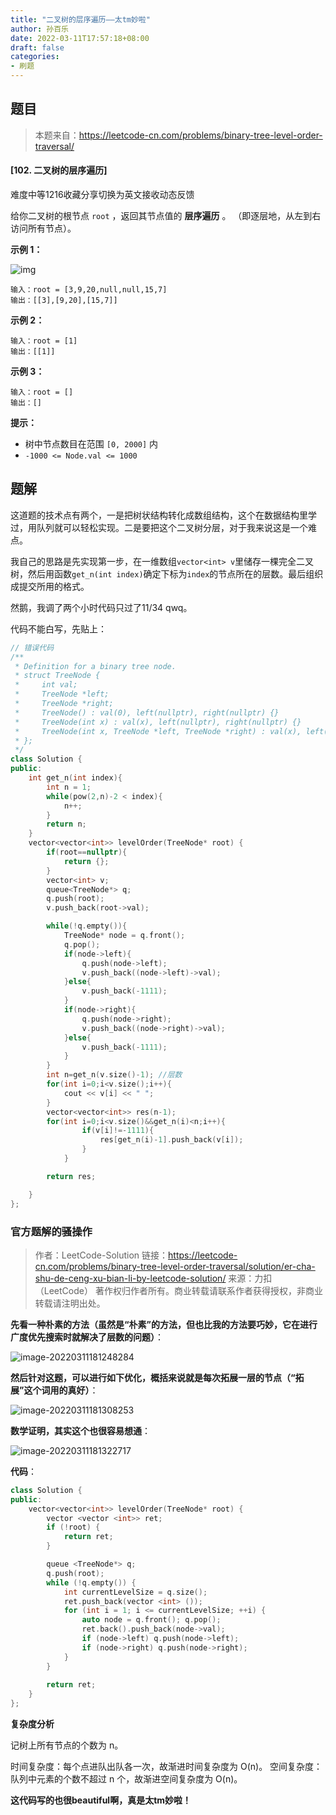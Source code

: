 ```yaml
---
title: "二叉树的层序遍历——太tm妙啦"
author: 孙百乐
date: 2022-03-11T17:57:18+08:00
draft: false
categories: 
- 刷题
---
```


## 题目

> 本题来自：https://leetcode-cn.com/problems/binary-tree-level-order-traversal/

#### [102. 二叉树的层序遍历]

难度中等1216收藏分享切换为英文接收动态反馈

给你二叉树的根节点 `root` ，返回其节点值的 **层序遍历** 。 （即逐层地，从左到右访问所有节点）。

 

**示例 1：**

![img](https://cdn.jsdelivr.net/gh/leyouBaloy/mypic/img/tree1.jpg)

```
输入：root = [3,9,20,null,null,15,7]
输出：[[3],[9,20],[15,7]]
```

**示例 2：**

```
输入：root = [1]
输出：[[1]]
```

**示例 3：**

```
输入：root = []
输出：[]
```

 

**提示：**

- 树中节点数目在范围 `[0, 2000]` 内
- `-1000 <= Node.val <= 1000`

## 题解

这道题的技术点有两个，一是把树状结构转化成数组结构，这个在数据结构里学过，用队列就可以轻松实现。二是要把这个二叉树分层，对于我来说这是一个难点。

我自己的思路是先实现第一步，在一维数组`vector<int> v`里储存一棵完全二叉树，然后用函数`get_n(int index)`确定下标为`index`的节点所在的层数。最后组织成提交所用的格式。

然鹅，我调了两个小时代码只过了11/34 qwq。

代码不能白写，先贴上：

```c++
// 错误代码
/**
 * Definition for a binary tree node.
 * struct TreeNode {
 *     int val;
 *     TreeNode *left;
 *     TreeNode *right;
 *     TreeNode() : val(0), left(nullptr), right(nullptr) {}
 *     TreeNode(int x) : val(x), left(nullptr), right(nullptr) {}
 *     TreeNode(int x, TreeNode *left, TreeNode *right) : val(x), left(left), right(right) {}
 * };
 */
class Solution {
public:
    int get_n(int index){
        int n = 1;
        while(pow(2,n)-2 < index){
            n++;
        }
        return n;
    }
    vector<vector<int>> levelOrder(TreeNode* root) {
        if(root==nullptr){
            return {};
        }
        vector<int> v;
        queue<TreeNode*> q;
        q.push(root);
        v.push_back(root->val);

        while(!q.empty()){
            TreeNode* node = q.front();
            q.pop();
            if(node->left){
                q.push(node->left);
                v.push_back((node->left)->val);
            }else{
                v.push_back(-1111);
            }
            if(node->right){
                q.push(node->right);
                v.push_back((node->right)->val);
            }else{
                v.push_back(-1111);
            }
        }
        int n=get_n(v.size()-1); //层数
        for(int i=0;i<v.size();i++){
            cout << v[i] << " ";
        }
        vector<vector<int>> res(n-1);
        for(int i=0;i<v.size()&&get_n(i)<n;i++){
                if(v[i]!=-1111){
                    res[get_n(i)-1].push_back(v[i]);
                }
            }

        return res;

    }
};
```

### 官方题解的骚操作

> 作者：LeetCode-Solution
> 链接：https://leetcode-cn.com/problems/binary-tree-level-order-traversal/solution/er-cha-shu-de-ceng-xu-bian-li-by-leetcode-solution/
> 来源：力扣（LeetCode）
> 著作权归作者所有。商业转载请联系作者获得授权，非商业转载请注明出处。

**先看一种朴素的方法（虽然是“朴素”的方法，但也比我的方法要巧妙，它在进行广度优先搜索时就解决了层数的问题）**：

![image-20220311181248284](https://cdn.jsdelivr.net/gh/leyouBaloy/mypic/img/image-20220311181248284.png)

**然后针对这题，可以进行如下优化，概括来说就是每次拓展一层的节点（“拓展”这个词用的真好）**：

![image-20220311181308253](https://cdn.jsdelivr.net/gh/leyouBaloy/mypic/img/image-20220311181308253.png)



**数学证明，其实这个也很容易想通**：

![image-20220311181322717](https://cdn.jsdelivr.net/gh/leyouBaloy/mypic/img/image-20220311181322717.png)

**代码**：

```c++
class Solution {
public:
    vector<vector<int>> levelOrder(TreeNode* root) {
        vector <vector <int>> ret;
        if (!root) {
            return ret;
        }

        queue <TreeNode*> q;
        q.push(root);
        while (!q.empty()) {
            int currentLevelSize = q.size();
            ret.push_back(vector <int> ());
            for (int i = 1; i <= currentLevelSize; ++i) {
                auto node = q.front(); q.pop();
                ret.back().push_back(node->val);
                if (node->left) q.push(node->left);
                if (node->right) q.push(node->right);
            }
        }
        
        return ret;
    }
};
```

**复杂度分析**

记树上所有节点的个数为 n。

时间复杂度：每个点进队出队各一次，故渐进时间复杂度为 O(n)。
空间复杂度：队列中元素的个数不超过 n 个，故渐进空间复杂度为 O(n)。

**这代码写的也很beautiful啊，真是太tm妙啦！**

